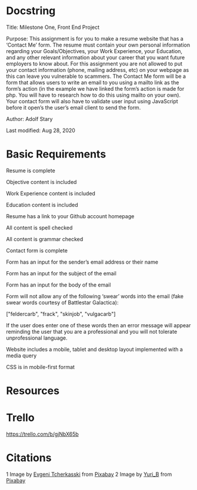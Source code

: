 # Docstring
Title: Milestone One, Front End Project


Purpose: This assignment is for you to make a resume website that has a ‘Contact Me’ form. The resume must contain your own personal information regarding your Goals/Objectives, your Work Experience, your Education, and any other relevant information about your career that you want future employers to know about. For this assignment you are not allowed to put your contact information (phone, mailing address, etc) on your webpage as this can leave you vulnerable to scammers. The Contact Me form will be a form that allows users to write an email to you using a mailto link as the form’s action (in the example we have linked the form’s action is made for php. You will have to research how to do this using mailto on your own). Your contact form will also have to validate user input using JavaScript before it open’s the user’s email client to send the form.


Author: Adolf Stary


Last modified: Aug 28, 2020



# Basic Requirements
Resume is complete

Objective content is included

Work Experience content is included

Education content is included

Resume has a link to your Github account homepage

All content is spell checked

All content is grammar checked

Contact form is complete

Form has an input for the sender’s email address or their name

Form has an input for the subject of the email

Form has an input for the body of the email

Form will not allow any of the following ‘swear’ words into the email (fake swear words courtesy of Battlestar Galactica):

["feldercarb", "frack", "skinjob", "vulgacarb"]

If the user does enter one of these words then an error message will appear reminding the user that you are a professional and you will not tolerate unprofessional language.

Website includes a mobile, tablet and desktop layout implemented with a media query

CSS is in mobile-first format








# Resources




# Trello
https://trello.com/b/gjNbX65b



# Citations
1 Image by <a href="https://pixabay.com/users/EvgeniT-4930349/?utm_source=link-attribution&amp;utm_medium=referral&amp;utm_campaign=image&amp;utm_content=4006343">Evgeni Tcherkasski</a> from <a href="https://pixabay.com/?utm_source=link-attribution&amp;utm_medium=referral&amp;utm_campaign=image&amp;utm_content=4006343">Pixabay</a>
2 Image by <a href="https://pixabay.com/users/Yuri_B-2216431/?utm_source=link-attribution&amp;utm_medium=referral&amp;utm_campaign=image&amp;utm_content=1548139">Yuri_B</a> from <a href="https://pixabay.com/?utm_source=link-attribution&amp;utm_medium=referral&amp;utm_campaign=image&amp;utm_content=1548139">Pixabay</a>